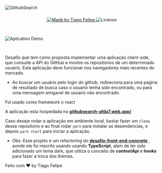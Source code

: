 <img alt="GithubSearch" src="./src/assets/image/githubsearch.png" />

<br/>
<h3 align="center">

</h3>

<p align="center">
  <a href="https://www.linkedin.com/in/tiago-felipe-sanches-vieira-457764139/r">
    <img alt="Made by Tiago Felipe" src="https://img.shields.io/badge/made%20by-Tiago%20Felipe-%2304D361">
  </a>

  <img alt="License" src="https://img.shields.io/badge/license-MIT-%2304D361">
</p>

<br/>

![Aplication Demo](demo/demo.gif)

<br/>
<p>Desafio que tem como proposta implementar uma aplicação client-side, que consulte a API do GitHub e mostre os repositórios de um determinado usuário. Esta aplicação deve funcionar nos navegadores mais recentes do mercado.<p/>

- Ao buscar um usuário pelo login do github, redireciona para uma pagina de resultado de busca caso o usuario tenha sido encontrado, ou para uma mensagem amigavel de usuario não encontrado.

<p>Foi usado como framework o react</p>

A aplicação esta hospedada no **[githubsearch-afda7.web.app/](https://githubsearch-afda7.web.app/)**

Caso deseje rodar a aplicação em ambiente local, bastar fazer um `clone` desse repositorio e ao final rodar `yarn` para instalar as dependencias, e depois `yarn start` para iniciar a aplicação.


- Obs: Esse projeto é um refactoring do **[desafio-front-end-concrete](https://github.com/tiagofsv95/desafio-front-end-concrete)** , aonde ele foi rescrito usando usando **TypeScript**, alem de ter sido adicionado um tema dark, que utiliza o conceito de **contextApi** e **hooks** para fazer a troca dos themas.

Feito com ❤️ by Tiago Felipe

